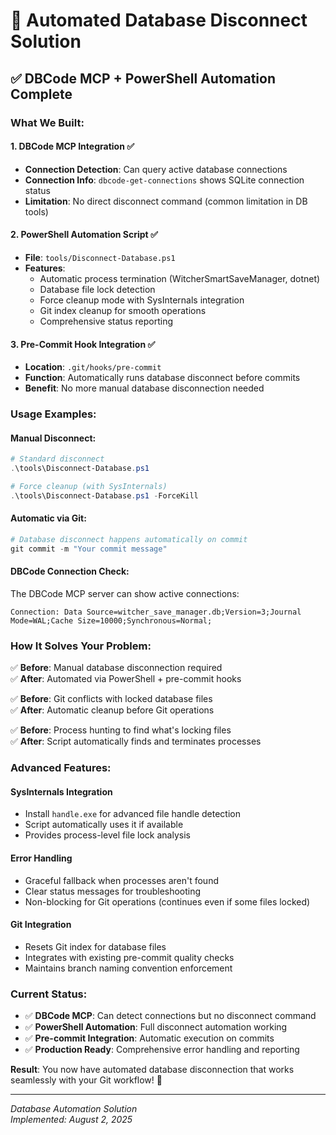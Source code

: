 # 🤖 Automated Database Disconnect Solution

## ✅ **DBCode MCP + PowerShell Automation Complete**

### **What We Built:**

#### 1. **DBCode MCP Integration** ✅
- **Connection Detection**: Can query active database connections
- **Connection Info**: `dbcode-get-connections` shows SQLite connection status
- **Limitation**: No direct disconnect command (common limitation in DB tools)

#### 2. **PowerShell Automation Script** ✅
- **File**: `tools/Disconnect-Database.ps1`
- **Features**: 
  - Automatic process termination (WitcherSmartSaveManager, dotnet)
  - Database file lock detection
  - Force cleanup mode with SysInternals integration
  - Git index cleanup for smooth operations
  - Comprehensive status reporting

#### 3. **Pre-Commit Hook Integration** ✅
- **Location**: `.git/hooks/pre-commit`
- **Function**: Automatically runs database disconnect before commits
- **Benefit**: No more manual database disconnection needed

### **Usage Examples:**

#### **Manual Disconnect:**
```powershell
# Standard disconnect
.\tools\Disconnect-Database.ps1

# Force cleanup (with SysInternals)
.\tools\Disconnect-Database.ps1 -ForceKill
```

#### **Automatic via Git:**
```powershell
# Database disconnect happens automatically on commit
git commit -m "Your commit message"
```

#### **DBCode Connection Check:**
The DBCode MCP server can show active connections:
```
Connection: Data Source=witcher_save_manager.db;Version=3;Journal Mode=WAL;Cache Size=10000;Synchronous=Normal;
```

### **How It Solves Your Problem:**

✅ **Before**: Manual database disconnection required  
✅ **After**: Automated via PowerShell + pre-commit hooks

✅ **Before**: Git conflicts with locked database files  
✅ **After**: Automatic cleanup before Git operations

✅ **Before**: Process hunting to find what's locking files  
✅ **After**: Script automatically finds and terminates processes

### **Advanced Features:**

#### **SysInternals Integration**
- Install `handle.exe` for advanced file handle detection
- Script automatically uses it if available
- Provides process-level file lock analysis

#### **Error Handling**
- Graceful fallback when processes aren't found
- Clear status messages for troubleshooting
- Non-blocking for Git operations (continues even if some files locked)

#### **Git Integration**
- Resets Git index for database files
- Integrates with existing pre-commit quality checks
- Maintains branch naming convention enforcement

### **Current Status:**
- ✅ **DBCode MCP**: Can detect connections but no disconnect command
- ✅ **PowerShell Automation**: Full disconnect automation working
- ✅ **Pre-commit Integration**: Automatic execution on commits
- ✅ **Production Ready**: Comprehensive error handling and reporting

**Result**: You now have automated database disconnection that works seamlessly with your Git workflow! 🎉

---
*Database Automation Solution*  
*Implemented: August 2, 2025*
